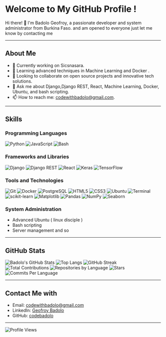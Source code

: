 # Welcome to My GitHub Profile !

Hi there! 👋 I'm Badolo Geofroy, a passionate developer and system administrator from Burkina Faso. and am opened to everyone 
just let me know by contacting me 

---

## About Me

- 🌱 Currently working on Sicsnasara.
- 🌱 Learning advanced techniques in Machine Learning and Docker . 
- 👯 Looking to collaborate on open source projects and innovative tech solutions.
- 💬 Ask me about Django,Django REST, React, Machine Learning, Docker, Ubuntu, and bash scripting.
- 📫 How to reach me: [codewithbadolo@gmail.com](mailto:codewithbadolo@gmail.com).

---

## Skills

### Programming Languages
![Python](https://img.shields.io/badge/Python-3776AB?style=for-the-badge&logo=python&logoColor=white)
![JavaScript](https://img.shields.io/badge/JavaScript-F7DF1E?style=for-the-badge&logo=javascript&logoColor=black)
![Bash](https://img.shields.io/badge/Bash-4EAA25?style=for-the-badge&logo=gnu-bash&logoColor=white)

### Frameworks and Libraries
![Django](https://img.shields.io/badge/Django-092E20?style=for-the-badge&logo=django&logoColor=white)
![Django REST](https://img.shields.io/badge/Django%20REST-ff1709?style=for-the-badge&logo=django&logoColor=white&color=ff1709&labelColor=gray)
![React](https://img.shields.io/badge/React-61DAFB?style=for-the-badge&logo=react&logoColor=black)
![Keras](https://img.shields.io/badge/Keras-D00000?style=for-the-badge&logo=keras&logoColor=white)
![TensorFlow](https://img.shields.io/badge/TensorFlow-FF6F00?style=for-the-badge&logo=tensorflow&logoColor=white)

### Tools and Technologies
![Git](https://img.shields.io/badge/Git-F05032?style=for-the-badge&logo=git&logoColor=white)
![Docker](https://img.shields.io/badge/Docker-2496ED?style=for-the-badge&logo=docker&logoColor=white)
![PostgreSQL](https://img.shields.io/badge/PostgreSQL-336791?style=for-the-badge&logo=postgresql&logoColor=white)
![HTML5](https://img.shields.io/badge/HTML5-E34F26?style=for-the-badge&logo=html5&logoColor=white)
![CSS3](https://img.shields.io/badge/CSS3-1572B6?style=for-the-badge&logo=css3&logoColor=white)
![Ubuntu](https://img.shields.io/badge/Ubuntu-E95420?style=for-the-badge&logo=ubuntu&logoColor=white)
![Terminal](https://img.shields.io/badge/Terminal-000000?style=for-the-badge&logo=gnometerminal&logoColor=white)
![scikit-learn](https://img.shields.io/badge/scikit--learn-F7931E?style=for-the-badge&logo=scikit-learn&logoColor=white)
![Matplotlib](https://img.shields.io/badge/Matplotlib-0C459E?style=for-the-badge&logo=matplotlib&logoColor=white)
![Pandas](https://img.shields.io/badge/Pandas-150458?style=for-the-badge&logo=pandas&logoColor=white)
![NumPy](https://img.shields.io/badge/NumPy-013243?style=for-the-badge&logo=numpy&logoColor=white)
![Seaborn](https://img.shields.io/badge/Seaborn-2F6690?style=for-the-badge&logo=seaborn&logoColor=white)

### System Administration
- Advanced Ubuntu ( linux disciple ) 
- Bash scripting 
- Server management
and so

---

## GitHub Stats 

![Badolo's GitHub Stats](https://github-readme-stats.vercel.app/api?username=codebadolo&show_icons=true&theme=radical)
![Top Langs](https://github-readme-stats.vercel.app/api/top-langs/?username=codebadolo&layout=compact&theme=radical)
![GitHub Streak](https://github-readme-streak-stats.herokuapp.com/?user=codebadolo&theme=radical)
![Total Contributions](https://komarev.com/ghpvc/?username=codebadolo&label=Total%20Contributions&style=flat-square&color=blue)
![Repositories by Language](https://github-profile-summary-cards.vercel.app/api/cards/repos-per-language?username=codebadolo&theme=radical)
![Stars](https://github-readme-stats.vercel.app/api?username=codebadolo&show_icons=true&hide=issues&hide_title=true&include_all_commits=true&count_private=true&theme=radical)
![Commits Per Language](https://github-profile-summary-cards.vercel.app/api/cards/most-commit-language?username=codebadolo&theme=radical)









---

## Contact Me with

- Email: [codewithbadolo@gmail.com](mailto:codewithbadolo@gmail.com)
- LinkedIn: [Geofroy Badolo](https://www.linkedin.com/in/geofroy-badolo/)
- GitHub: [codebadolo](https://github.com/codebadolo)

---

![Profile Views](https://komarev.com/ghpvc/?username=codebadolo&style=flat-square)
